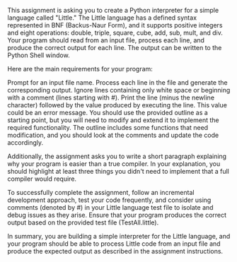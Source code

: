 This assignment is asking you to create a Python interpreter for a simple language called "Little." The Little language has a defined syntax represented in BNF (Backus-Naur Form), and it supports positive integers and eight operations: double, triple, square, cube, add, sub, mult, and div. Your program should read from an input file, process each line, and produce the correct output for each line. The output can be written to the Python Shell window.

Here are the main requirements for your program:

Prompt for an input file name.
Process each line in the file and generate the corresponding output.
Ignore lines containing only white space or beginning with a comment (lines starting with #).
Print the line (minus the newline character) followed by the value produced by executing the line. This value could be an error message.
You should use the provided outline as a starting point, but you will need to modify and extend it to implement the required functionality. The outline includes some functions that need modification, and you should look at the comments and update the code accordingly.

Additionally, the assignment asks you to write a short paragraph explaining why your program is easier than a true compiler. In your explanation, you should highlight at least three things you didn't need to implement that a full compiler would require.

To successfully complete the assignment, follow an incremental development approach, test your code frequently, and consider using comments (denoted by #) in your Little language test file to isolate and debug issues as they arise. Ensure that your program produces the correct output based on the provided test file (TestAll.little).

In summary, you are building a simple interpreter for the Little language, and your program should be able to process Little code from an input file and produce the expected output as described in the assignment instructions.

